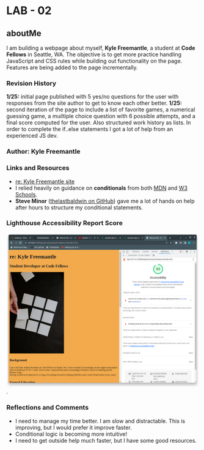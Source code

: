 # LAB - 02

## aboutMe

I am building a webpage about myself, **Kyle Freemantle**, a student at **Code Fellows** in Seattle, WA.  The objective is to get more practice handling JavaScript and CSS rules while building out functionality on the page.  Features are being added to the page incrementally. 

### Revision History

**1/25:** initial page published with 5 yes/no questions for the user with responses from the site author to get to know each other better.
**1/25:** second iteration of the page to include a list of favorite games, a numerical guessing game, a muiltiple choice question with 6 possible attempts, and a final score computed for the user. Also structured work history as lists.  In order to complete the if..else statements I got a lot of help from an experienced JS dev.

### Author: Kyle Freemantle

### Links and Resources

- [re: Kyle Freemantle site](https://kfreemantle.github.io/about-me/)
- I relied heavily on guidance on **conditionals** from both [MDN](https://developer.mozilla.org/en-US/docs/Learn/JavaScript/Building_blocks/conditionals) and [W3 Schools](https://www.w3schools.com/js/js_if_else.asp).
- **Steve Minor** ([thelastbaldwin on GitHub](https://github.com/thelastbaldwin)) gave me a lot of hands on help after hours to structure my conditional statements.

### Lighthouse Accessibility Report Score

![lab02-lighthouse-report](img/lab02lighthouse.png).

### Reflections and Comments

- I need to manage my time better.  I am slow and distractable.  This is improving, but I would prefer it improve faster.
- Conditional logic is becoming more intuitive!
- I need to get outside help much faster, but I have some good resources.
